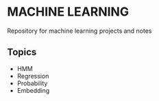 # MACHINE LEARNING
  Repository for machine learning projects and notes

## Topics
* HMM
* Regression
* Probability
* Embedding
